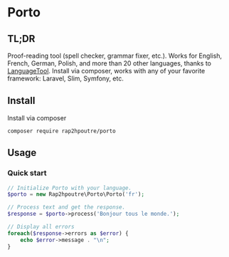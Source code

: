 # Porto
## TL;DR
Proof-reading tool (spell checker, grammar fixer, etc.). Works for English, French, German, Polish, and more than 20 other languages, thanks to [LanguageTool](https://www.languagetool.org/). Install via composer, works with any of your favorite framework: Laravel, Slim, Symfony, etc.

## Install
Install via composer
```
composer require rap2hpoutre/porto
```

## Usage

### Quick start

``` php
// Initialize Porto with your language.
$porto = new Rap2hpoutre\Porto\Porto('fr');

// Process text and get the response.
$response = $porto->process('Bonjour tous le monde.');

// Display all errors
foreach($response->errors as $error) {
    echo $error->message . "\n";
}
```
